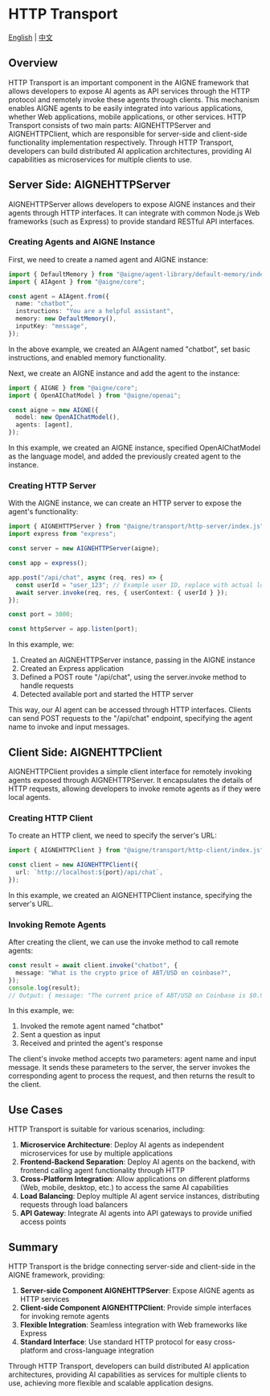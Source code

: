 # HTTP Transport

[English](./http-transport.md) | [中文](./http-transport.zh.md)

## Overview

HTTP Transport is an important component in the AIGNE framework that allows developers to expose AI agents as API services through the HTTP protocol and remotely invoke these agents through clients. This mechanism enables AIGNE agents to be easily integrated into various applications, whether Web applications, mobile applications, or other services. HTTP Transport consists of two main parts: AIGNEHTTPServer and AIGNEHTTPClient, which are responsible for server-side and client-side functionality implementation respectively. Through HTTP Transport, developers can build distributed AI application architectures, providing AI capabilities as microservices for multiple clients to use.

## Server Side: AIGNEHTTPServer

AIGNEHTTPServer allows developers to expose AIGNE instances and their agents through HTTP interfaces. It can integrate with common Node.js Web frameworks (such as Express) to provide standard RESTful API interfaces.

### Creating Agents and AIGNE Instance

First, we need to create a named agent and AIGNE instance:

```ts file="../../docs-examples/test/concepts/http-transport.test.ts" region="example-http-transport-create-named-agent"
import { DefaultMemory } from "@aigne/agent-library/default-memory/index.js";
import { AIAgent } from "@aigne/core";

const agent = AIAgent.from({
  name: "chatbot",
  instructions: "You are a helpful assistant",
  memory: new DefaultMemory(),
  inputKey: "message",
});
```

In the above example, we created an AIAgent named "chatbot", set basic instructions, and enabled memory functionality.

Next, we create an AIGNE instance and add the agent to the instance:

```ts file="../../docs-examples/test/concepts/http-transport.test.ts" region="example-http-transport-create-aigne"
import { AIGNE } from "@aigne/core";
import { OpenAIChatModel } from "@aigne/openai";

const aigne = new AIGNE({
  model: new OpenAIChatModel(),
  agents: [agent],
});
```

In this example, we created an AIGNE instance, specified OpenAIChatModel as the language model, and added the previously created agent to the instance.

### Creating HTTP Server

With the AIGNE instance, we can create an HTTP server to expose the agent's functionality:

```ts file="../../docs-examples/test/concepts/http-transport.test.ts" region="example-http-transport-create-http-server"
import { AIGNEHTTPServer } from "@aigne/transport/http-server/index.js";
import express from "express";

const server = new AIGNEHTTPServer(aigne);

const app = express();

app.post("/api/chat", async (req, res) => {
  const userId = "user_123"; // Example user ID, replace with actual logic to get user ID
  await server.invoke(req, res, { userContext: { userId } });
});

const port = 3000;

const httpServer = app.listen(port);
```

In this example, we:

1. Created an AIGNEHTTPServer instance, passing in the AIGNE instance
2. Created an Express application
3. Defined a POST route "/api/chat", using the server.invoke method to handle requests
4. Detected available port and started the HTTP server

This way, our AI agent can be accessed through HTTP interfaces. Clients can send POST requests to the "/api/chat" endpoint, specifying the agent name to invoke and input messages.

## Client Side: AIGNEHTTPClient

AIGNEHTTPClient provides a simple client interface for remotely invoking agents exposed through AIGNEHTTPServer. It encapsulates the details of HTTP requests, allowing developers to invoke remote agents as if they were local agents.

### Creating HTTP Client

To create an HTTP client, we need to specify the server's URL:

```ts file="../../docs-examples/test/concepts/http-transport.test.ts" region="example-http-client-create-client"
import { AIGNEHTTPClient } from "@aigne/transport/http-client/index.js";

const client = new AIGNEHTTPClient({
  url: `http://localhost:${port}/api/chat`,
});
```

In this example, we created an AIGNEHTTPClient instance, specifying the server's URL.

### Invoking Remote Agents

After creating the client, we can use the invoke method to call remote agents:

```ts file="../../docs-examples/test/concepts/http-transport.test.ts" region="example-http-client-invoke-agent"
const result = await client.invoke("chatbot", {
  message: "What is the crypto price of ABT/USD on coinbase?",
});
console.log(result);
// Output: { message: "The current price of ABT/USD on Coinbase is $0.9684." }
```

In this example, we:

1. Invoked the remote agent named "chatbot"
2. Sent a question as input
3. Received and printed the agent's response

The client's invoke method accepts two parameters: agent name and input message. It sends these parameters to the server, the server invokes the corresponding agent to process the request, and then returns the result to the client.

## Use Cases

HTTP Transport is suitable for various scenarios, including:

1. **Microservice Architecture**: Deploy AI agents as independent microservices for use by multiple applications
2. **Frontend-Backend Separation**: Deploy AI agents on the backend, with frontend calling agent functionality through HTTP
3. **Cross-Platform Integration**: Allow applications on different platforms (Web, mobile, desktop, etc.) to access the same AI capabilities
4. **Load Balancing**: Deploy multiple AI agent service instances, distributing requests through load balancers
5. **API Gateway**: Integrate AI agents into API gateways to provide unified access points

## Summary

HTTP Transport is the bridge connecting server-side and client-side in the AIGNE framework, providing:

1. **Server-side Component AIGNEHTTPServer**: Expose AIGNE agents as HTTP services
2. **Client-side Component AIGNEHTTPClient**: Provide simple interfaces for invoking remote agents
3. **Flexible Integration**: Seamless integration with Web frameworks like Express
4. **Standard Interface**: Use standard HTTP protocol for easy cross-platform and cross-language integration

Through HTTP Transport, developers can build distributed AI application architectures, providing AI capabilities as services for multiple clients to use, achieving more flexible and scalable application designs.
